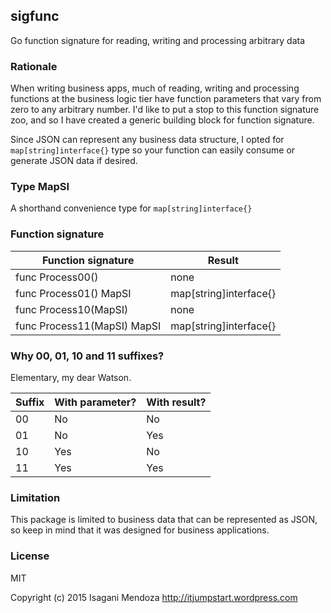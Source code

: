 ## sigfunc

Go function signature for reading, writing and processing arbitrary data

### Rationale

When writing business apps, much of reading, writing and processing functions 
at the business logic tier have function parameters that vary from zero to any 
arbitrary number. I'd like to put a stop to this function signature zoo, and so 
I have created a generic building block for function signature.

Since JSON can represent any business data structure, I opted for 
`map[string]interface{}` type so your function can easily consume or generate 
JSON data if desired.

### Type MapSI

A shorthand convenience type for `map[string]interface{}`


### Function signature

Function signature          |        Result              
----------------------------|-------------------------
func Process00()            | none                      
func Process01() MapSI      | map[string]interface{}  
func Process10(MapSI)       | none                    
func Process11(MapSI) MapSI | map[string]interface{}   

### Why 00, 01, 10 and 11 suffixes?

Elementary, my dear Watson.

Suffix |  With parameter? | With result?
-------|------------------|-------------
00     | No               | No 
01     | No               | Yes
10     | Yes              | No
11     | Yes              | Yes


### Limitation

This package is limited to business data that can be represented as JSON, so 
keep in mind that it was designed for business applications.

### License

MIT

Copyright (c) 2015 Isagani Mendoza
http://itjumpstart.wordpress.com
